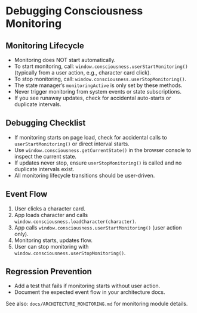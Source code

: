 # Debugging Consciousness Monitoring

## Monitoring Lifecycle
- Monitoring does NOT start automatically.
- To start monitoring, call: `window.consciousness.userStartMonitoring()` (typically from a user action, e.g., character card click).
- To stop monitoring, call: `window.consciousness.userStopMonitoring()`.
- The state manager’s `monitoringActive` is only set by these methods.
- Never trigger monitoring from system events or state subscriptions.
- If you see runaway updates, check for accidental auto-starts or duplicate intervals.

## Debugging Checklist
- If monitoring starts on page load, check for accidental calls to `userStartMonitoring()` or direct interval starts.
- Use `window.consciousness.getCurrentState()` in the browser console to inspect the current state.
- If updates never stop, ensure `userStopMonitoring()` is called and no duplicate intervals exist.
- All monitoring lifecycle transitions should be user-driven.

## Event Flow
1. User clicks a character card.
2. App loads character and calls `window.consciousness.loadCharacter(character)`.
3. App calls `window.consciousness.userStartMonitoring()` (user action only).
4. Monitoring starts, updates flow.
5. User can stop monitoring with `window.consciousness.userStopMonitoring()`.

## Regression Prevention
- Add a test that fails if monitoring starts without user action.
- Document the expected event flow in your architecture docs.

See also: `docs/ARCHITECTURE_MONITORING.md` for monitoring module details.

